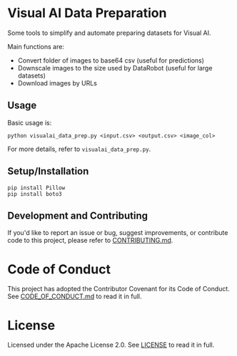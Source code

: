 # Visual AI Data Preparation

Some tools to simplify and automate preparing datasets for Visual AI.

Main functions are:
- Convert folder of images to base64 csv (useful for predictions)
- Downscale images to the size used by DataRobot (useful for large datasets)
- Download images by URLs

## Usage

Basic usage is:

    python visualai_data_prep.py <input.csv> <output.csv> <image_col>

For more details, refer to `visualai_data_prep.py`.


## Setup/Installation

    pip install Pillow
    pip install boto3

## Development and Contributing

If you'd like to report an issue or bug, suggest improvements, or contribute code to this project, please refer to [CONTRIBUTING.md](CONTRIBUTING.md).


# Code of Conduct

This project has adopted the Contributor Covenant for its Code of Conduct.
See [CODE_OF_CONDUCT.md](CODE_OF_CONDUCT.md) to read it in full.

# License

Licensed under the Apache License 2.0.
See [LICENSE](LICENSE) to read it in full.


